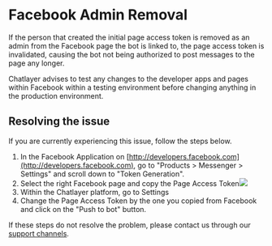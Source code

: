 # Facebook Admin Removal

If the person that created the initial page access token is removed as an admin from the Facebook page the bot is linked to, the page access token is invalidated, causing the bot not being authorized to post messages to the page any longer.

Chatlayer advises to test any changes to the developer apps and pages within Facebook within a testing environment before changing anything in the production environment.

## Resolving the issue

If you are currently experiencing this issue, follow the steps below.

1. In the Facebook Application on [http://developers.facebook.com](http://developers.facebook.com), go to "Products &gt; Messenger &gt; Settings" and scroll down to "Token Generation".
2. Select the right Facebook page and copy the Page Access Token![](https://mail.google.com/mail/u/1?ui=2&ik=bc20346786&attid=0.1&permmsgid=msg-f:1610849996652561580&th=165ae3898cea44ac&view=fimg&sz=w1600-h1000&attbid=ANGjdJ9Q2WudzrM5lqpXvkKhmvm_c49tXuVAuCuUd0LUneZ3XktQPf5tZldFNByvltwTU6Y7AGC5c8a-cCDfwK68zFyb3KL3MWLK9evw5FV6SMFuSuSAOy1BWLks1gI&disp=emb&realattid=ii_jlqdfyhu2_165ae38425d7c01b)
3. Within the Chatlayer platform, go to Settings
4. Change the Page Access Token by the one you copied from Facebook and click on the "Push to bot" button.

If these steps do not resolve the problem, please contact us through our [support channels]().

